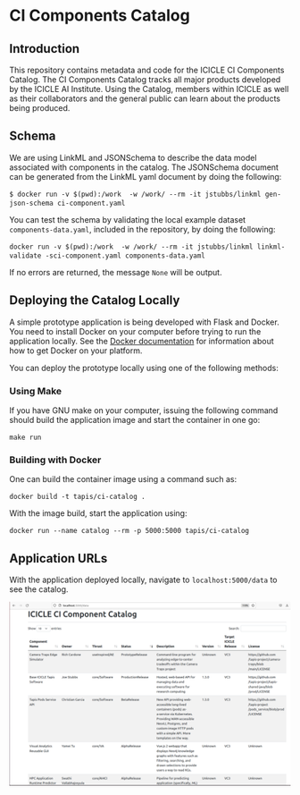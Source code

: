 # CI Components Catalog

## Introduction

This repository contains metadata and code for the ICICLE CI Components Catalog. The CI Components Catalog tracks all major
products developed by the ICICLE AI Institute. Using the Catalog, members within ICICLE as well as their collaborators and
the general public can learn about the products being produced. 

## Schema

We are using LinkML and JSONSchema to describe the data model associated with components in the catalog. 
The JSONSchema document can be generated from the LinkML yaml document by doing the following:

```
$ docker run -v $(pwd):/work  -w /work/ --rm -it jstubbs/linkml gen-json-schema ci-component.yaml

```

You can test the schema by validating the local example dataset ``components-data.yaml``, 
included in the repository, by doing the following:

```
docker run -v $(pwd):/work  -w /work/ --rm -it jstubbs/linkml linkml-validate -sci-component.yaml components-data.yaml
```

If no errors are returned, the message ``None`` will be output. 


## Deploying the Catalog Locally

A simple prototype application is being developed with Flask and Docker. You need to install
Docker on your computer before trying to run the application locally. See the [Docker 
documentation](https://docs.docker.com/get-docker/) for information about how to get Docker on your platform.

You can deploy the prototype locally using one of the following methods:

### Using Make

If you have GNU make on your computer, issuing the following command should build the
application image and start the container in one go:

```
make run
```


### Building with Docker

One can build the container image using a command such as:

```
docker build -t tapis/ci-catalog .
```

With the image build, start the application using:

```
docker run --name catalog --rm -p 5000:5000 tapis/ci-catalog
```

## Application URLs

With the application deployed locally, navigate to ``localhost:5000/data`` to see the 
catalog.

![Catalog](catalog.png)






